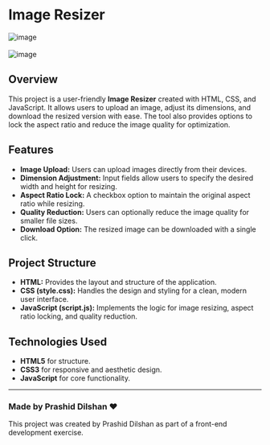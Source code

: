 # Image Resizer 

![image](https://github.com/user-attachments/assets/48c8fac7-ca42-43ea-8a09-32e2285dff9a)
<br>
<br>
![image](https://github.com/user-attachments/assets/446d8428-e97c-49f0-ad67-a3c3a93c8420)



## Overview
This project is a user-friendly **Image Resizer** created with HTML, CSS, and JavaScript. It allows users to upload an image, adjust its dimensions, and download the resized version with ease. The tool also provides options to lock the aspect ratio and reduce the image quality for optimization.

## Features
- **Image Upload:** Users can upload images directly from their devices.
- **Dimension Adjustment:** Input fields allow users to specify the desired width and height for resizing.
- **Aspect Ratio Lock:** A checkbox option to maintain the original aspect ratio while resizing.
- **Quality Reduction:** Users can optionally reduce the image quality for smaller file sizes.
- **Download Option:** The resized image can be downloaded with a single click.

## Project Structure
- **HTML:** Provides the layout and structure of the application.
- **CSS (style.css):** Handles the design and styling for a clean, modern user interface.
- **JavaScript (script.js):** Implements the logic for image resizing, aspect ratio locking, and quality reduction.


## Technologies Used
- **HTML5** for structure.
- **CSS3** for responsive and aesthetic design.
- **JavaScript** for core functionality.


---

### Made by **Prashid Dilshan** ❤️
This project was created by Prashid Dilshan as part of a front-end development exercise.  

